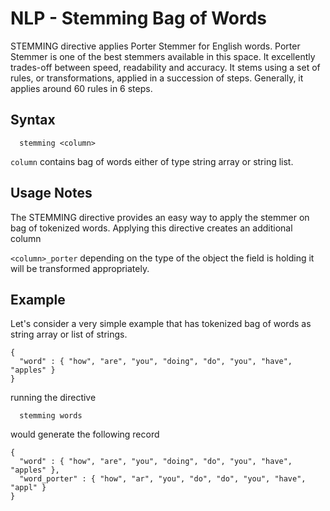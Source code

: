 # NLP - Stemming Bag of Words

STEMMING directive applies Porter Stemmer for English words. Porter Stemmer is one
 of the best stemmers available in this space. It excellently trades-off between
 speed, readability and accuracy. It stems using a set of rules, or transformations,
 applied in a succession of steps. Generally, it applies around 60 rules in 6 steps.

## Syntax

```
  stemming <column>
```

```column``` contains bag of words either of type string array or string list.

## Usage Notes

The STEMMING directive provides an easy way to apply the stemmer on bag of
 tokenized words. Applying this directive creates an additional column
 
```<column>_porter``` depending on the type of the object the field is holding it will be transformed
appropriately.

## Example

Let's consider a very simple example that has tokenized bag of words as string array
or list of strings.

```
{
  "word" : { "how", "are", "you", "doing", "do", "you", "have", "apples" }
}
```

running the directive
```
  stemming words
```

would generate the following record

```
{
  "word" : { "how", "are", "you", "doing", "do", "you", "have", "apples" },
  "word_porter" : { "how", "ar", "you", "do", "do", "you", "have", "appl" }
}
```
